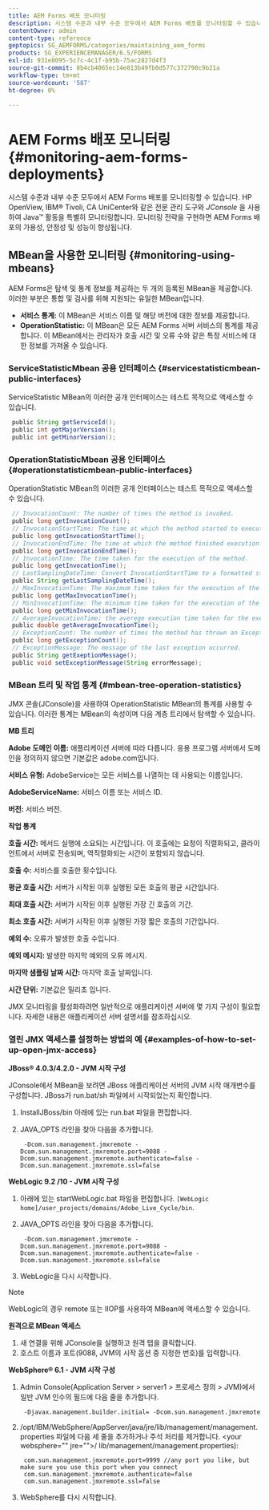 ```yaml
---
title: AEM Forms 배포 모니터링
description: 시스템 수준과 내부 수준 모두에서 AEM Forms 배포를 모니터링할 수 있습니다. 이 문서에서 AEM Forms 배포 모니터링에 대해 자세히 알아보십시오.
contentOwner: admin
content-type: reference
geptopics: SG_AEMFORMS/categories/maintaining_aem_forms
products: SG_EXPERIENCEMANAGER/6.5/FORMS
exl-id: 931e8095-5c7c-4c1f-b95b-75ac2827d4f3
source-git-commit: 8b4cb4065ec14e813b49fb0d577c372790c9b21a
workflow-type: tm+mt
source-wordcount: '587'
ht-degree: 0%

---
```


# AEM Forms 배포 모니터링 {#monitoring-aem-forms-deployments}

시스템 수준과 내부 수준 모두에서 AEM Forms 배포를 모니터링할 수 있습니다. HP OpenView, IBM® Tivoli, CA UniCenter와 같은 전문 관리 도구와 *JConsole* 을 사용하여 Java™ 활동을 특별히 모니터링합니다. 모니터링 전략을 구현하면 AEM Forms 배포의 가용성, 안정성 및 성능이 향상됩니다.

<!-- For more information about monitoring AEM forms deployments, see [A technical guide for monitoring AEM forms deployments](https://www.adobe.com/devnet/livecycle/pdfs/lc_monitoring_wp_ue.pdf). This URL is 404. No suitable replacement URL was found after a search. Do not make this link live if it is dead! -->

## MBean을 사용한 모니터링 {#monitoring-using-mbeans}

AEM Forms은 탐색 및 통계 정보를 제공하는 두 개의 등록된 MBean을 제공합니다. 이러한 부분은 통합 및 검사를 위해 지원되는 유일한 MBean입니다.

* **서비스 통계:** 이 MBean은 서비스 이름 및 해당 버전에 대한 정보를 제공합니다.
* **OperationStatistic:** 이 MBean은 모든 AEM Forms 서버 서비스의 통계를 제공합니다. 이 MBean에서는 관리자가 호출 시간 및 오류 수와 같은 특정 서비스에 대한 정보를 가져올 수 있습니다.

### ServiceStatisticMbean 공용 인터페이스 {#servicestatisticmbean-public-interfaces}

ServiceStatistic MBean의 이러한 공개 인터페이스는 테스트 목적으로 액세스할 수 있습니다.

```java
 public String getServiceId();
 public int getMajorVersion();
 public int getMinorVersion();
```

### OperationStatisticMbean 공용 인터페이스 {#operationstatisticmbean-public-interfaces}

OperationStatistic MBean의 이러한 공개 인터페이스는 테스트 목적으로 액세스할 수 있습니다.

```java
 // InvocationCount: The number of times the method is invoked.
 public long getInvocationCount();
 // InvocationStartTime: The time at which the method started to execute.
 public long getInvocationStartTime();
 // InvocationEndTime: The time at which the method finished execution.
 public long getInvocationEndTime();
 // InvocationTime: The time taken for the execution of the method.
 public long getInvocationTime();
 // LastSamplingDateTime: Convert InvocationStartTime to a formatted string
 public String getLastSamplingDateTime();
 // MaxInvocationTime: The maximum time taken for the execution of the method.
 public long getMaxInvocationTime();
 // MinInvocationTime: The minimum time taken for the execution of the method.
 public long getMinInvocationTime();
 // AverageInvocationTime: the averege execution time taken for the execution of the method.
 public double getAverageInvocationTime();
 // ExceptionCount: The number of times the method has thrown an Exception.
 public long getExceptionCount();
 // ExceptionMessage: The message of the last exception occurred.
 public String getExeptionMessage();
 public void setExceptionMessage(String errorMessage);
```

### MBean 트리 및 작업 통계 {#mbean-tree-operation-statistics}

JMX 콘솔(JConsole)을 사용하여 OperationStatistic MBean의 통계를 사용할 수 있습니다. 이러한 통계는 MBean의 속성이며 다음 계층 트리에서 탐색할 수 있습니다.

**MB 트리**

**Adobe 도메인 이름:** 애플리케이션 서버에 따라 다릅니다. 응용 프로그램 서버에서 도메인을 정의하지 않으면 기본값은 adobe.com입니다.

**서비스 유형:** AdobeService는 모든 서비스를 나열하는 데 사용되는 이름입니다.

**AdobeServiceName:** 서비스 이름 또는 서비스 ID.

**버전:** 서비스 버전.

**작업 통계**

**호출 시간:** 메서드 실행에 소요되는 시간입니다. 이 호출에는 요청이 직렬화되고, 클라이언트에서 서버로 전송되며, 역직렬화되는 시간이 포함되지 않습니다.

**호출 수:** 서비스를 호출한 횟수입니다.

**평균 호출 시간:** 서버가 시작된 이후 실행된 모든 호출의 평균 시간입니다.

**최대 호출 시간:** 서버가 시작된 이후 실행된 가장 긴 호출의 기간.

**최소 호출 시간:** 서버가 시작된 이후 실행된 가장 짧은 호출의 기간입니다.

**예외 수:** 오류가 발생한 호출 수입니다.

**예외 메시지:** 발생한 마지막 예외의 오류 메시지.

**마지막 샘플링 날짜 시간:** 마지막 호출 날짜입니다.

**시간 단위:** 기본값은 밀리초 입니다.

JMX 모니터링을 활성화하려면 일반적으로 애플리케이션 서버에 몇 가지 구성이 필요합니다. 자세한 내용은 애플리케이션 서버 설명서를 참조하십시오.

### 열린 JMX 액세스를 설정하는 방법의 예 {#examples-of-how-to-set-up-open-jmx-access}

**JBoss® 4.0.3/4.2.0 - JVM 시작 구성**

JConsole에서 MBean을 보려면 JBoss 애플리케이션 서버의 JVM 시작 매개변수를 구성합니다. JBoss가 run.bat/sh 파일에서 시작되었는지 확인합니다.

1. InstallJBoss/bin 아래에 있는 run.bat 파일을 편집합니다.
1. JAVA_OPTS 라인을 찾아 다음을 추가합니다.

   ```shell
    -Dcom.sun.management.jmxremote -Dcom.sun.management.jmxremote.port=9088 -Dcom.sun.management.jmxremote.authenticate=false -Dcom.sun.management.jmxremote.ssl=false
   ```

**WebLogic 9.2 /10 - JVM 시작 구성**

1. 아래에 있는 startWebLogic.bat 파일을 편집합니다. `[WebLogic home]/user_projects/domains/Adobe_Live_Cycle/bin`.
1. JAVA_OPTS 라인을 찾아 다음을 추가합니다.

   ```shell
    -Dcom.sun.management.jmxremote -Dcom.sun.management.jmxremote.port=9088 -Dcom.sun.management.jmxremote.authenticate=false -Dcom.sun.management.jmxremote.ssl=false
   ```

1. WebLogic을 다시 시작합니다.

>[!NOTE]
>
>WebLogic의 경우 remote 또는 IIOP를 사용하여 MBean에 액세스할 수 있습니다.

**원격으로 MBean 액세스**

1. 새 연결을 위해 JConsole을 실행하고 원격 탭을 클릭합니다.
1. 호스트 이름과 포트(9088, JVM의 시작 옵션 중 지정한 번호)를 입력합니다.

**WebSphere® 6.1 - JVM 시작 구성**

1. Admin Console(Application Server > server1 > 프로세스 정의 > JVM)에서 일반 JVM 인수의 필드에 다음 줄을 추가합니다.

   ```shell
    -Djavax.management.builder.initial= -Dcom.sun.management.jmxremote
   ```

1. /opt/IBM/WebSphere/AppServer/java/jre/lib/management/management.properties 파일에 다음 세 줄을 추가하거나 주석 처리를 제거합니다. &lt;your websphere=&quot;&quot; jre=&quot;&quot;>/ lib/management/management.properties):

   ```shell
    com.sun.management.jmxremote.port=9999 //any port you like, but make sure you use this port when you connect
    com.sun.management.jmxremote.authenticate=false
    com.sun.management.jmxremote.ssl=false
   ```

1. WebSphere를 다시 시작합니다.
